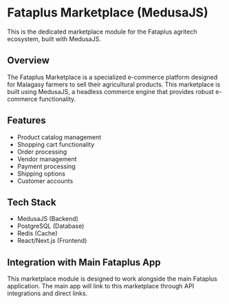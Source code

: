 # Fataplus Marketplace (MedusaJS)

This is the dedicated marketplace module for the Fataplus agritech ecosystem, built with MedusaJS.

## Overview

The Fataplus Marketplace is a specialized e-commerce platform designed for Malagasy farmers to sell their agricultural products. This marketplace is built using MedusaJS, a headless commerce engine that provides robust e-commerce functionality.

## Features

- Product catalog management
- Shopping cart functionality
- Order processing
- Vendor management
- Payment processing
- Shipping options
- Customer accounts

## Tech Stack

- MedusaJS (Backend)
- PostgreSQL (Database)
- Redis (Cache)
- React/Next.js (Frontend)

## Integration with Main Fataplus App

This marketplace module is designed to work alongside the main Fataplus application. The main app will link to this marketplace through API integrations and direct links.